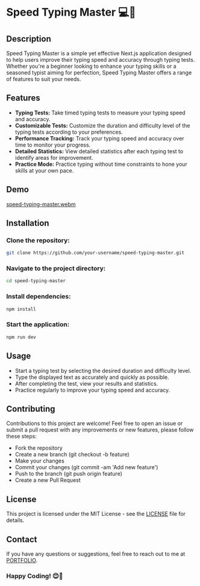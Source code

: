 # Speed Typing Master 💻🚀

## Description

Speed Typing Master is a simple yet effective Next.js application designed to help users improve their typing speed and accuracy through typing tests. Whether you're a beginner looking to enhance your typing skills or a seasoned typist aiming for perfection, Speed Typing Master offers a range of features to suit your needs.

## Features

- **Typing Tests:** Take timed typing tests to measure your typing speed and accuracy.
- **Customizable Tests:** Customize the duration and difficulty level of the typing tests according to your preferences.
- **Performance Tracking:** Track your typing speed and accuracy over time to monitor your progress.
- **Detailed Statistics:** View detailed statistics after each typing test to identify areas for improvement.
- **Practice Mode:** Practice typing without time constraints to hone your skills at your own pace.

## Demo

[speed-typing-master.webm](https://github.com/Vaibhav-kesarwani/Speed-Typing-Master/assets/116189379/3e6cba5a-a8d6-4b89-96bb-65424d00dbd9)

## Installation

### Clone the repository:
```bash
git clone https://github.com/your-username/speed-typing-master.git
```

### Navigate to the project directory: 
```bash
cd speed-typing-master
```

### Install dependencies: 
```bash
npm install
```

### Start the application: 
```bash
npm run dev
```

## Usage
- Start a typing test by selecting the desired duration and difficulty level.
- Type the displayed text as accurately and quickly as possible.
- After completing the test, view your results and statistics.
- Practice regularly to improve your typing speed and accuracy.

## Contributing
Contributions to this project are welcome! Feel free to open an issue or submit a pull request with any improvements or new features, please follow these steps:

- Fork the repository
- Create a new branch (git checkout -b feature)
- Make your changes
- Commit your changes (git commit -am 'Add new feature')
- Push to the branch (git push origin feature)
- Create a new Pull Request

## License
This project is licensed under the MIT License - see the [LICENSE](https://github.com/Vaibhav-kesarwani/Speed-Typing-Master/blob/main/LICENSE) file for details.

## Contact

If you have any questions or suggestions, feel free to reach out to me at [PORTFOLIO](https://vaibhav-kesarwani.vercel.app).
<br/>

### Happy Coding! 😊👀


